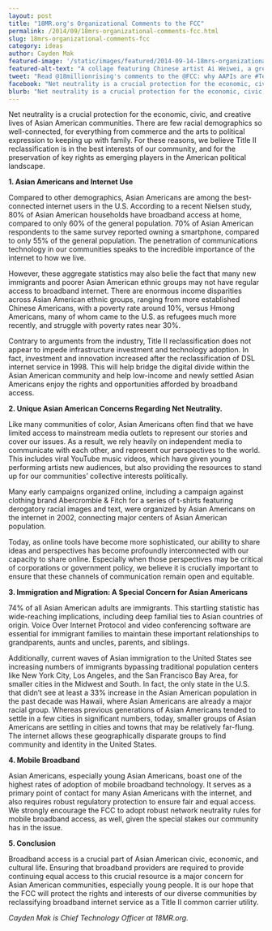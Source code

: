```yaml
---
layout: post
title: "18MR.org's Organizational Comments to the FCC"
permalink: /2014/09/18mrs-organizational-comments-fcc.html
slug: 18mrs-organizational-comments-fcc
category: ideas
author: Cayden Mak
featured-image: '/static/images/featured/2014-09-14-18mrs-organizational-comments-fcc.jpg'
featured-alt-text: "A collage featuring Chinese artist Ai Weiwei, a green tank with the text 'Ferguson 2014', protestors in the streets, and a drawing of a Black man with his hands up is overlayed with the text 'But the internet is like a tree that is growing. The people will always have the last word - even if someone has a very weak, quiet voice. Such power will collapse because of a whisper.' - Ai Weiwei. 'Protect the internet. #Fight4NetRights'"
tweet: "Read @18millionrising's comments to the @FCC: why AAPIs are #TeamInternet."
facebook: "Net neutrality is a crucial protection for the economic, civic, and creative lives of Asian American communities. There are few racial demographics so well-connected, for everything from commerce and the arts to political expression to keeping up with family. For these reasons, we believe Title II reclassification is in the best interests of our community, and for the preservation of key rights as emerging players in the American political landscape."
blurb: "Net neutrality is a crucial protection for the economic, civic, and creative lives of Asian American communities. There are few racial demographics so well-connected, for everything from commerce and the arts to political expression to keeping up with family. For these reasons, we believe Title II reclassification is in the best interests of our community, and for the preservation of key rights as emerging players in the American political landscape."
---
```


Net neutrality is a crucial protection for the economic, civic, and creative lives of Asian American communities. There are few racial demographics so well-connected, for everything from commerce and the arts to political expression to keeping up with family. For these reasons, we believe Title II reclassification is in the best interests of our community, and for the preservation of key rights as emerging players in the American political landscape.

__1. Asian Americans and Internet Use__

Compared to other demographics, Asian Americans are among the best-connected internet users in the U.S. According to a recent Nielsen study, 80% of Asian American households have broadband access at home, compared to only 60% of the general population. 70% of Asian American respondents to the same survey reported owning a smartphone, compared to only 55% of the general population. The penetration of communications technology in our communities speaks to the incredible importance of the internet to how we live.

However, these aggregate statistics may also belie the fact that many new immigrants and poorer Asian American ethnic groups may not have regular access to broadband internet. There are enormous income disparities across Asian American ethnic groups, ranging from more established Chinese Americans, with a poverty rate around 10%, versus Hmong Americans, many of whom came to the U.S. as refugees much more recently, and struggle with poverty rates near 30%.

Contrary to arguments from the industry, Title II reclassification does not appear to impede infrastructure investment and technology adoption. In fact, investment and innovation increased after the reclassification of DSL internet service in 1998. This will help bridge the digital divide within the Asian American community and help low-income and newly settled Asian Americans enjoy the rights and opportunities afforded by broadband access.

__2. Unique Asian American Concerns Regarding Net Neutrality.__

Like many communities of color, Asian Americans often find that we have limited access to mainstream media outlets to represent our stories and cover our issues. As a result, we rely heavily on independent media to communicate with each other, and represent our perspectives to the world. This includes viral YouTube music videos, which have given young performing artists new audiences, but also providing the resources to stand up for our communities’ collective interests politically.

Many early campaigns organized online, including a campaign against clothing brand Abercrombie & Fitch for a series of t-shirts featuring derogatory racial images and text, were organized by Asian Americans on the internet in 2002, connecting major centers of Asian American population.

Today, as online tools have become more sophisticated, our ability to share ideas and perspectives has become profoundly interconnected with our capacity to share online. Especially when those perspectives may be critical of corporations or government policy, we believe it is crucially important to ensure that these channels of communication remain open and equitable.

__3. Immigration and Migration: A Special Concern for Asian Americans__

74% of all Asian American adults are immigrants. This startling statistic has wide-reaching implications, including deep familial ties to Asian countries of origin. Voice Over Internet Protocol and video conferencing software are essential for immigrant families to maintain these important relationships to grandparents, aunts and uncles, parents, and siblings.

Additionally, current waves of Asian immigration to the United States see increasing numbers of immigrants bypassing traditional population centers like New York City, Los Angeles, and the San Francisco Bay Area, for smaller cities in the Midwest and South. In fact, the only state in the U.S. that didn’t see at least a 33% increase in the Asian American population in the past decade was Hawaii, where Asian Americans are already a major racial group. Whereas previous generations of Asian Americans tended to settle in a few cities in significant numbers, today, smaller groups of Asian Americans are settling in cities and towns that may be relatively far-flung. The internet allows these geographically disparate groups to find community and identity in the United States.

__4. Mobile Broadband__

Asian Americans, especially young Asian Americans, boast one of the highest rates of adoption of mobile broadband technology. It serves as a primary point of contact for many Asian Americans with the internet, and also requires robust regulatory protection to ensure fair and equal access. We strongly encourage the FCC to adopt robust network neutrality rules for mobile broadband access, as well, given the special stakes our community has in the issue.

__5. Conclusion__

Broadband access is a crucial part of Asian American civic, economic, and cultural life. Ensuring that broadband providers are required to provide continuing equal access to this crucial resource is a major concern for Asian American communities, especially young people. It is our hope that the FCC will protect the rights and interests of our diverse communities by reclassifying broadband internet service as a Title II common carrier utility.

_Cayden Mak is Chief Technology Officer at 18MR.org._